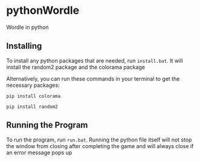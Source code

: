 # pythonWordle
Wordle in python

## Installing
To install any python packages that are needed, run `install.bat`. It will install the random2 package and the colorama package

Alternatively, you can run these commands in your terminal to get the necessary packages:

`pip install colorama`

`pip install random2`

## Running the Program
To run the program, run `run.bat`. Running the python file itself will not stop the window from closing after completing the game and will always close if an error message pops up

